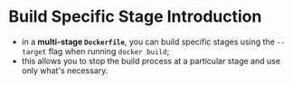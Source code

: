 # Build Specific Stage Introduction

- in a **multi-stage `Dockerfile`**, you can build specific stages using the `--target` flag when running `docker build`;
- this allows you to stop the build process at a particular stage and use only what's necessary.
